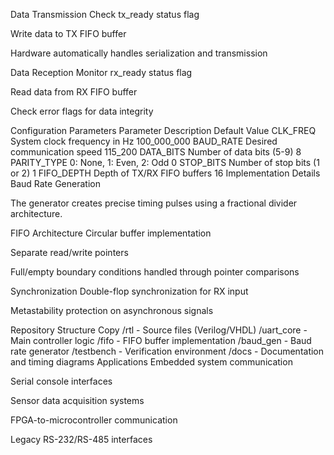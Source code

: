 Data Transmission
Check tx_ready status flag

Write data to TX FIFO buffer

Hardware automatically handles serialization and transmission

Data Reception
Monitor rx_ready status flag

Read data from RX FIFO buffer

Check error flags for data integrity

Configuration Parameters
Parameter	Description	Default Value
CLK_FREQ	System clock frequency in Hz	100_000_000
BAUD_RATE	Desired communication speed	115_200
DATA_BITS	Number of data bits (5-9)	8
PARITY_TYPE	0: None, 1: Even, 2: Odd	0
STOP_BITS	Number of stop bits (1 or 2)	1
FIFO_DEPTH	Depth of TX/RX FIFO buffers	16
Implementation Details
Baud Rate Generation

The generator creates precise timing pulses using a fractional divider architecture.

FIFO Architecture
Circular buffer implementation

Separate read/write pointers

Full/empty boundary conditions handled through pointer comparisons

Synchronization
Double-flop synchronization for RX input

Metastability protection on asynchronous signals

Repository Structure
Copy
/rtl            - Source files (Verilog/VHDL)
  /uart_core    - Main controller logic
  /fifo         - FIFO buffer implementation
  /baud_gen     - Baud rate generator
/testbench      - Verification environment
/docs           - Documentation and timing diagrams
Applications
Embedded system communication

Serial console interfaces

Sensor data acquisition systems

FPGA-to-microcontroller communication

Legacy RS-232/RS-485 interfaces